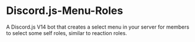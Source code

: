 # Discord.js-Menu-Roles
A Discord.js V14 bot that creates a select menu in your server for members to select some self roles, similar to reaction roles.
